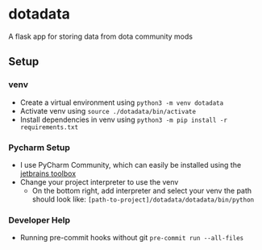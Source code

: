 # dotadata
A flask app for storing data from dota community mods

## Setup
### venv
- Create a virtual environment using `python3 -m venv dotadata `
- Activate venv using `source ./dotadata/bin/activate`
- Install dependencies in venv using `python3 -m pip install -r requirements.txt`
### Pycharm Setup
- I use PyCharm Community, which can easily be installed using the [jetbrains toolbox](https://www.jetbrains.com/toolbox-app/)
- Change your project interpreter to use the venv
  - On the bottom right, add interpreter and select your venv the path should look like: `[path-to-project]/dotadata/dotadata/bin/python`
### Developer Help
- Running pre-commit hooks without git `pre-commit run --all-files`
